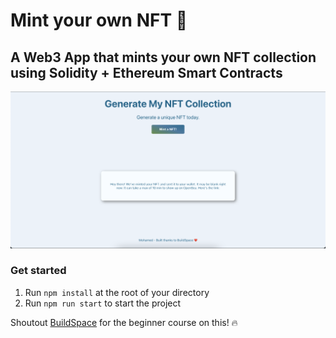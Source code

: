 # Mint your own NFT 👋 

## A Web3 App that mints your own NFT collection using Solidity + Ethereum Smart Contracts

![Screenshot](https://github.com/Mo-Ali98/mint-your-nft/blob/master/screenshots/Screenshot.png)

### Get started
1. Run `npm install` at the root of your directory
2. Run `npm run start` to start the project



Shoutout [BuildSpace](https://buildspace.so/) for the beginner course on this! 🔥
